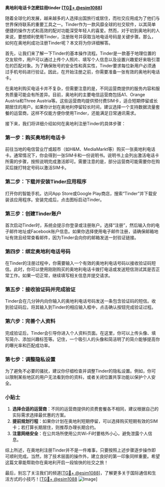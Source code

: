 **奥地利电话卡怎麽註冊tinder [[TG💪+ @esim1088](https://t.me/s/esim1088)]**

随着全球化的发展，越来越多的人选择出国旅行或居住，而社交应用成为了他们与世界保持联系的重要工具之一。Tinder作为一款风靡全球的社交软件，以其简单便捷的操作方式和高效的配对功能深受年轻人的喜爱。然而，对于初到奥地利的人来说，要想顺利使用Tinder，注册账号并获取当地电话号码是关键步骤。那么，如何在奥地利成功注册Tinder呢？本文将为你详细解答。

首先，让我们来了解一下Tinder的基本操作流程。Tinder是一款基于地理位置的交友软件，用户可以通过上传个人照片、填写个人信息以及设置兴趣爱好来吸引潜在的匹配对象。为了确保账号的安全性和真实性，Tinder要求每位新用户必须通过手机号码进行验证。因此，在开始注册之前，你需要准备一张有效的奥地利电话卡。

在奥地利购买电话卡并不复杂，但需要注意的是，不同运营商提供的服务内容和服务质量可能会有所差异。目前，奥地利的主要电信运营商包括A1、Orange Austria和Three Austria等。这些运营商均提供预付费SIM卡，适合短期停留或长期居住的用户。如果你计划在奥地利停留较长时间，建议选择一个支持数据流量套餐的运营商，这样不仅能方便你使用Tinder，还能满足日常通讯需求。

接下来，我们将详细介绍如何在奥地利注册Tinder的具体步骤：

### 第一步：购买奥地利电话卡

前往当地的电信营业厅或超市（如H&M、MediaMarkt等）购买一张奥地利电话卡。通常情况下，你会得到一张SIM卡和一份说明书。说明书上会列出激活电话卡所需的步骤，按照说明完成激活即可。需要注意的是，部分运营商可能需要你在购买后拨打特定号码以激活SIM卡。

### 第二步：下载并安装Tinder应用程序

打开你的智能手机，访问App Store或Google Play商店，搜索“Tinder”并下载安装该应用程序。安装完成后，点击图标启动Tinder。

### 第三步：创建Tinder账户

首次启动Tinder时，系统会提示你登录或注册账户。选择“注册”，然后输入你的电子邮件地址或Facebook账户信息。如果你选择使用电子邮件注册，请确保邮箱地址有效且经常查看邮件，因为Tinder会向你的邮箱发送一封验证链接。

### 第四步：绑定奥地利电话号码

在Tinder的注册过程中，你需要输入一个有效的奥地利电话号码以接收验证码短信。此时，你可以使用刚刚购买的奥地利电话卡拨打电话或发送短信测试其是否正常工作。如果一切正常，继续填写相关信息并提交请求。

### 第五步：接收验证码并完成验证

Tinder会在几分钟内向你输入的奥地利电话号码发送一条包含验证码的短信。收到验证码后，将其输入到Tinder的相应输入框中，点击确认按钮完成验证过程。

### 第六步：完善个人资料

完成验证后，Tinder会引导你进入个人资料页面。在这里，你可以上传头像、填写简介、添加兴趣标签等。记住，一个吸引人的头像和简洁明了的简介能够提高你的曝光率和匹配成功率。

### 第七步：调整隐私设置

为了避免不必要的骚扰，建议你仔细检查并调整Tinder的隐私设置。例如，你可以限制某些地区的用户无法看到你的资料，或者关闭位置共享功能以保护个人安全。

### 小贴士

1. **选择合适的运营商**：不同的运营商提供的资费套餐各不相同，建议根据自己的实际需求选择最优惠的方案。
2. **提前规划行程**：如果你计划在奥地利短期停留，可以选择购买短期有效的SIM卡；若打算长期居住，则推荐办理长期合约。
3. **注意网络安全**：在公共场所使用公共Wi-Fi时要格外小心，避免泄露个人信息。

综上所述，在奥地利注册Tinder并不是一件难事，只要按照上述步骤逐步操作即可顺利完成。当然，除了技术层面的操作外，建立良好的第一印象同样重要。希望这篇文章能帮助你在奥地利开启一段愉快的社交之旅！

最后，别忘了关注我们的频道[[TG💪+ @esim1088](https://t.me/s/esim1088)]，了解更多关于国际通信和生活方式的小技巧！[[TG💪+ @esim1088](https://t.me/s/esim1088) ![Image](https://i.postimg.cc/4NQfJmqS/Snipaste-2025-05-13-00-14-12.png)]